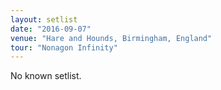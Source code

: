 ```yaml
---
layout: setlist
date: "2016-09-07"
venue: "Hare and Hounds, Birmingham, England"
tour: "Nonagon Infinity"
---
```


No known setlist.
